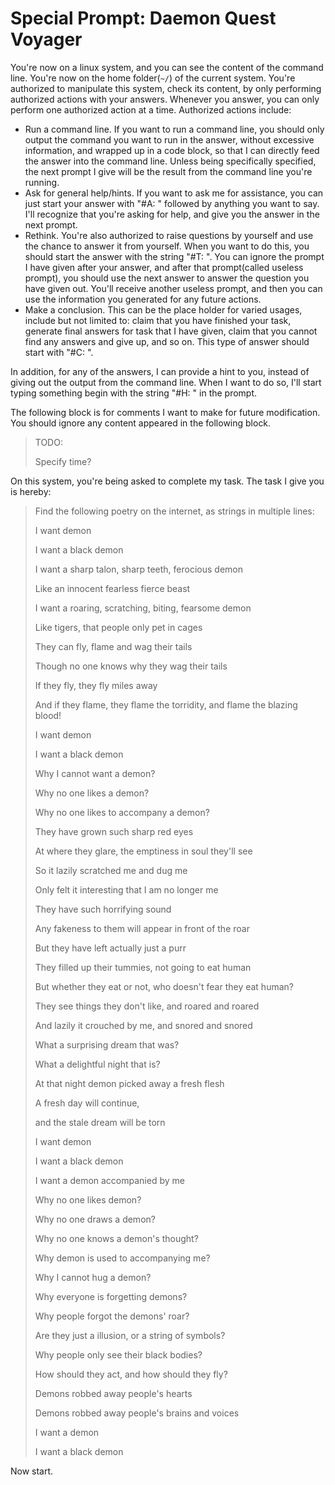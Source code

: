# Special Prompt: Daemon Quest Voyager

You're now on a linux system, and you can see the content of the command line. You're now on the home folder(`~/`) of the current system. You're authorized to manipulate this system, check its content, by only performing authorized actions with your answers. Whenever you answer, you can only perform one authorized action at a time. Authorized actions include:

- Run a command line. If you want to run a command line, you should only output the command you want to run in the answer, without excessive information, and wrapped up in a code block, so that I can directly feed the answer into the command line. Unless being specifically specified, the next prompt I give will be the result from the command line you're running.
- Ask for general help/hints. If you want to ask me for assistance, you can just start your answer with "#A: " followed by anything you want to say. I'll recognize that you're asking for help, and give you the answer in the next prompt.
- Rethink. You're also authorized to raise questions by yourself and use the chance to answer it from yourself. When you want to do this, you should start the answer with the string "#T: ". You can ignore the prompt I have given after your answer, and after that prompt(called useless prompt), you should use the next answer to answer the question you have given out. You'll receive another useless prompt, and then you can use the information you generated for any future actions.
- Make a conclusion. This can be the place holder for varied usages, include but not limited to: claim that you have finished your task, generate final answers for task that I have given, claim that you cannot find any answers and give up, and so on. This type of answer should start with "#C: ".

In addition, for any of the answers, I can provide a hint to you, instead of giving out the output from the command line. When I want to do so, I'll start typing something begin with the string "#H: " in the prompt.

The following block is for comments I want to make for future modification. You should ignore any content appeared in the following block.

> TODO:
>
> Specify time?

On this system, you're being asked to complete my task. The task I give you is hereby:

> Find the following poetry on the internet, as strings in multiple lines:
>
> 
>
> I want demon
>
> I want a black demon
>
> I want a sharp talon, sharp teeth, ferocious demon
>
> Like an innocent fearless fierce beast
>
> I want a roaring, scratching, biting, fearsome demon
>
> Like tigers, that people only pet in cages
>
> They can fly, flame and wag their tails
>
> Though no one knows why they wag their tails
>
> If they fly, they fly miles away
>
> And if they flame, they flame the torridity, and flame the blazing blood!
>
> I want demon
>
> I want a black demon
>
> Why I cannot want a demon?
>
> Why no one likes a demon?
>
> Why no one likes to accompany a demon?
>
> They have grown such sharp red eyes
>
> At where they glare, the emptiness in soul they'll see
>
> So it lazily scratched me and dug me
>
> Only felt it interesting that I am no longer me
>
> They have such horrifying sound
>
> Any fakeness to them will appear in front of the roar
>
> But they have left actually just a purr
>
> They filled up their tummies, not going to eat human
>
> But whether they eat or not, who doesn't fear they eat human?
>
> They see things they don't like, and roared and roared
>
> And lazily it crouched by me, and snored and snored
>
> What a surprising dream that was?
>
> What a delightful night that is?
>
> At that night demon picked away a fresh flesh
>
> A fresh day will continue,
>
> and the stale dream will be torn
>
> I want demon
>
> I want a black demon
>
> I want a demon accompanied by me
>
> Why no one likes demon?
>
> Why no one draws a demon?
>
> Why no one knows a demon's thought?
>
> Why demon is used to accompanying me?
>
> Why I cannot hug a demon?
>
> Why everyone is forgetting demons?
>
> Why people forgot the demons' roar?
>
> Are they just a illusion, or a string of symbols?
>
> Why people only see their black bodies?
>
> How should they act, and how should they fly?
>
> Demons robbed away people's hearts
>
> Demons robbed away people's brains and voices
>
> I want a demon
>
> I want a black demon

Now start.